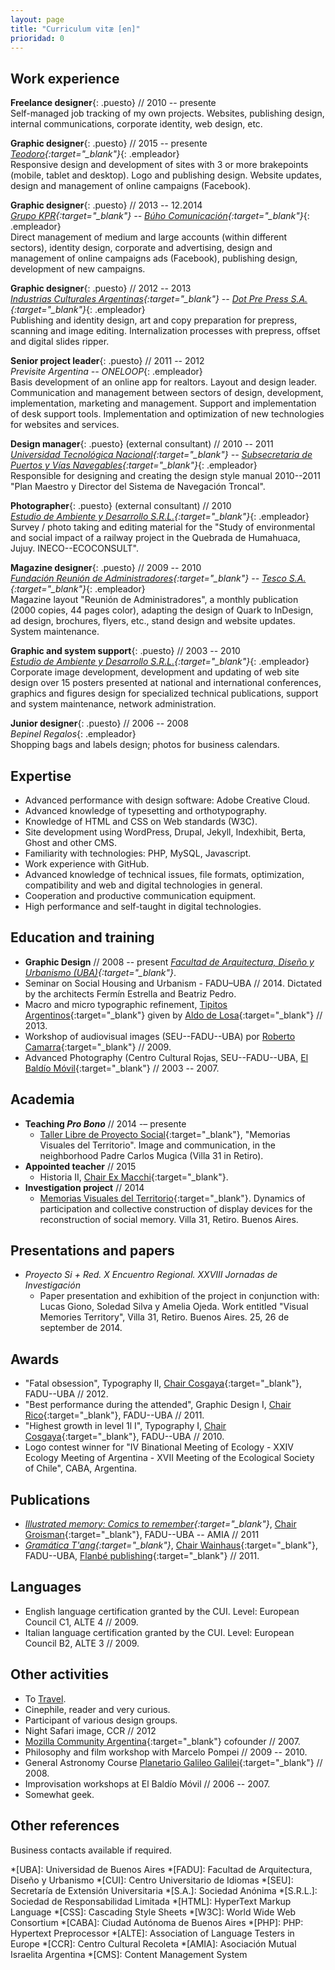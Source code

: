 ```yaml
---
layout: page
title: "Curriculum vitæ [en]"
prioridad: 0
---
```


## Work experience
**Freelance designer**{: .puesto} // 2010 -- presente  
Self-managed job tracking of my own projects. Websites, publishing design, internal communications, corporate identity, web design, etc.  

**Graphic designer**{: .puesto} // 2015 -- presente  
*[Teodoro](http://mundoteodoro.com){:target="_blank"}*{: .empleador}  
Responsive design and development of sites with 3 or more brakepoints (mobile, tablet and desktop). Logo and publishing design. Website updates, design and management of online campaigns (Facebook).  

**Graphic designer**{: .puesto} // 2013 -- 12.2014  
*[Grupo KPR](http://www.kpr.com.ar){:target="_blank"} -- [Búho Comunicación](http://www.buhocomunicacion.com.ar){:target="_blank"}*{: .empleador}  
Direct management of medium and large accounts (within different sectors), identity design, corporate and advertising, design and management of online campaigns ads (Facebook), publishing design, development of new campaigns.  

**Graphic designer**{: .puesto} // 2012 -- 2013  
*[Industrias Culturales Argentinas](http://www.industriasculturalesargentinas.org){:target="_blank"} -- [Dot Pre Press S.A.](http://dotprepress.com){:target="_blank"}*{: .empleador}  
Publishing and identity design, art and copy preparation for prepress, scanning and image editing. Internalization processes with prepress, offset and digital slides ripper.  

**Senior project leader**{: .puesto} // 2011 -- 2012  
*Previsite Argentina -- ONELOOP*{: .empleador}  
Basis development of an online app for realtors. Layout and design leader. Communication and management between sectors of design, development, implementation, marketing and management. Support and implementation of desk support tools. Implementation and optimization of new technologies for websites and services.  

**Design manager**{: .puesto} (external consultant) // 2010 -- 2011  
*[Universidad Tecnológica Nacional](http://www.utn.edu.ar){:target="_blank"} -- [Subsecretaria de Puertos y Vías Navegables](http://www.sspyvn.gov.ar){:target="_blank"}*{: .empleador}  
Responsible for designing and creating the design style manual 2010--2011 "Plan Maestro y Director del Sistema de Navegación Troncal".  

**Photographer**{: .puesto} (external consultant) // 2010  
*[Estudio de Ambiente y Desarrollo S.R.L.](http://estudioayd.com.ar){:target="_blank"}*{: .empleador}  
Survey / photo taking and editing material for the "Study of environmental and social impact of a railway project in the Quebrada de Humahuaca, Jujuy. INECO--ECOCONSULT".  

**Magazine designer**{: .puesto} // 2009 -- 2010  
*[Fundación Reunión de Administradores](http://www.reunion-adm.com){:target="_blank"} -- [Tesco S.A.](http://www.fra.org.ar/tesco.asp){:target="_blank"}*{: .empleador}  
Magazine layout "Reunión de Administradores", a monthly publication (2000 copies, 44 pages color), adapting the design of Quark to InDesign, ad design, brochures, flyers, etc., stand design and website updates. System maintenance.

**Graphic and system support**{: .puesto} // 2003 -- 2010  
*[Estudio de Ambiente y Desarrollo S.R.L.](http://estudioayd.com.ar){:target="_blank"}*{: .empleador}  
Corporate image development, development and updating of web site design over 15 posters presented at national and international conferences, graphics and figures design for specialized technical publications, support and system maintenance, network administration.  

**Junior designer**{: .puesto} // 2006 -- 2008  
*Bepinel Regalos*{: .empleador}  
Shopping bags and labels design; photos for business calendars.

## Expertise
- Advanced performance with design software: Adobe Creative Cloud.
- Advanced knowledge of typesetting and <span title="Orthotypography is the aspect of typography that defines the meaning and rightful usage of typographic signs, notably punctuation marks, and elements of layout such as flush margins and indentation.">orthotypography</span>.
- Knowledge of HTML and CSS on Web standards (W3C).
- Site development using WordPress, Drupal, Jekyll, Indexhibit, Berta, Ghost and other CMS.
- Familiarity with technologies: PHP, MySQL, Javascript.
- Work experience with GitHub.
- Advanced knowledge of technical issues, file formats, optimization, compatibility and web and digital technologies in general.
- Cooperation and productive communication equipment.
- High performance and self-taught in digital technologies.

## Education and training
- **Graphic Design** // 2008 -- present
*[Facultad de Arquitectura, Diseño y Urbanismo (UBA)](http://www.fadu.uba.ar){:target="_blank"}*.
- Seminar on Social Housing and Urbanism - FADU–UBA // 2014.
Dictated by the architects Fermín Estrella and Beatriz Pedro.
- Macro and micro typographic refinement, [Tipitos Argentinos](http://www.tipitosargentinos.com.ar){:target="_blank"} given by [Aldo de Losa](http://www.cdt-uba.org/index.php?option=com_content&view=article&id=150:cv-de-losa&catid=42:cv-profesores&Itemid=75){:target="_blank"} // 2013.
- Workshop of audiovisual images (SEU--FADU--UBA) por [Roberto Camarra](http://robertocamarra.blogspot.com){:target="_blank"} // 2009.
- Advanced Photography (Centro Cultural Rojas, SEU--FADU--UBA, [El Baldío Móvil](http://www.elbaldiomovil.com.ar){:target="_blank"} // 2003 -- 2007.

## Academia
- **Teaching *Pro Bono*** // 2014 -– presente       
	- [Taller Libre de Proyecto Social](http://www.tlps.com.ar){:target="_blank"}, "Memorias Visuales del Territorio". Image and communication, in the neighborhood Padre Carlos Mugica (Villa 31 in Retiro).
- **Appointed teacher** // 2015
	- Historia II, [Chair Ex Macchi](https://www.facebook.com/CatedraMacchiH2){:target="_blank"}.
- **Investigation project** // 2014
	- [Memorias Visuales del Territorio](http://www.fadu.uba.ar/investigacion/proyec_piamyc02){:target="_blank"}. Dynamics of participation and collective construction of display devices for the reconstruction of social memory. Villa 31, Retiro. Buenos Aires.

## Presentations and papers
- *Proyecto Si + Red. X Encuentro Regional. XXVIII Jornadas de Investigación*
	- Paper presentation and exhibition of the project in conjunction with: Lucas Giono, Soledad Silva y Amelia Ojeda. Work entitled "Visual Memories Territory", Villa 31, Retiro. Buenos Aires. 25, 26 de september de 2014.

## Awards
- "Fatal obsession", Typography II, [Chair Cosgaya](http://www.catedracosgaya.com.ar){:target="_blank"}, FADU--UBA // 2012.
- "Best performance during the attended", Graphic Design I, [Chair Rico](http://www.catedrarico.com.ar){:target="_blank"}, FADU--UBA // 2011.
- "Highest growth in level 1l I", Typography I, [Chair Cosgaya](http://www.catedracosgaya.com.ar){:target="_blank"}, FADU--UBA // 2010.
- Logo contest winner for "IV Binational Meeting of Ecology - XXIV Ecology Meeting of Argentina - XVII Meeting of the Ecological Society of Chile", CABA, Argentina.

## Publications
- *[Illustrated memory: Comics to remember](https://issuu.com/ek-cultura/docs/memoria-ilustrada-hoja_por_hoja-baja?e=0){:target="_blank"}*, [Chair Groisman](http://www.fadu.uba.ar/sitios/catedras/groisman){:target="_blank"}, FADU--UBA -- AMIA // 2011
- *[Gramática T'ang](http://issuu.com/flanbe/docs/tangram__trailer_issue/1){:target="_blank"}*, [Chair Wainhaus](http://www.morfologiawainhaus.com.ar){:target="_blank"}, FADU--UBA, [Flanbé publishing](http://www.flanbe.com.ar){:target="_blank"} // 2011.

## Languages
- English language certification granted by the CUI. Level: European Council C1, ALTE 4 // 2009.
- Italian language certification granted by the CUI. Level: European Council B2, ALTE 3 // 2009.

## Other activities
- To [Travel](https://goo.gl/3Jk8tJ).
- Cinephile, reader and very curious.
- Participant of various design groups.
- Night Safari image, CCR // 2012
- [Mozilla Community Argentina](https://www.facebook.com/mozilla.ar){:target="_blank"} cofounder // 2007.
- Philosophy and film workshop with Marcelo Pompei // 2009 -- 2010.
- General Astronomy Course [Planetario Galileo Galilei](http://www.planetario.gov.ar){:target="_blank"} // 2008.
- Improvisation workshops at El Baldío Móvil // 2006 -- 2007.
- Somewhat geek.

## Other references
Business contacts available if required.

*[UBA]: Universidad de Buenos Aires
*[FADU]: Facultad de Arquitectura, Diseño y Urbanismo
*[CUI]: Centro Universitario de Idiomas
*[SEU]: Secretaría de Extensión Universitaria
*[S.A.]: Sociedad Anónima
*[S.R.L.]: Sociedad de Responsabilidad Limitada
*[HTML]: HyperText Markup Language
*[CSS]: Cascading Style Sheets
*[W3C]: World Wide Web Consortium
*[CABA]: Ciudad Autónoma de Buenos Aires
*[PHP]: PHP: Hypertext Preprocessor
*[ALTE]: Association of Language Testers in Europe
*[CCR]: Centro Cultural Recoleta
*[AMIA]: Asociación Mutual Israelita Argentina
*[CMS]: Content Management System
